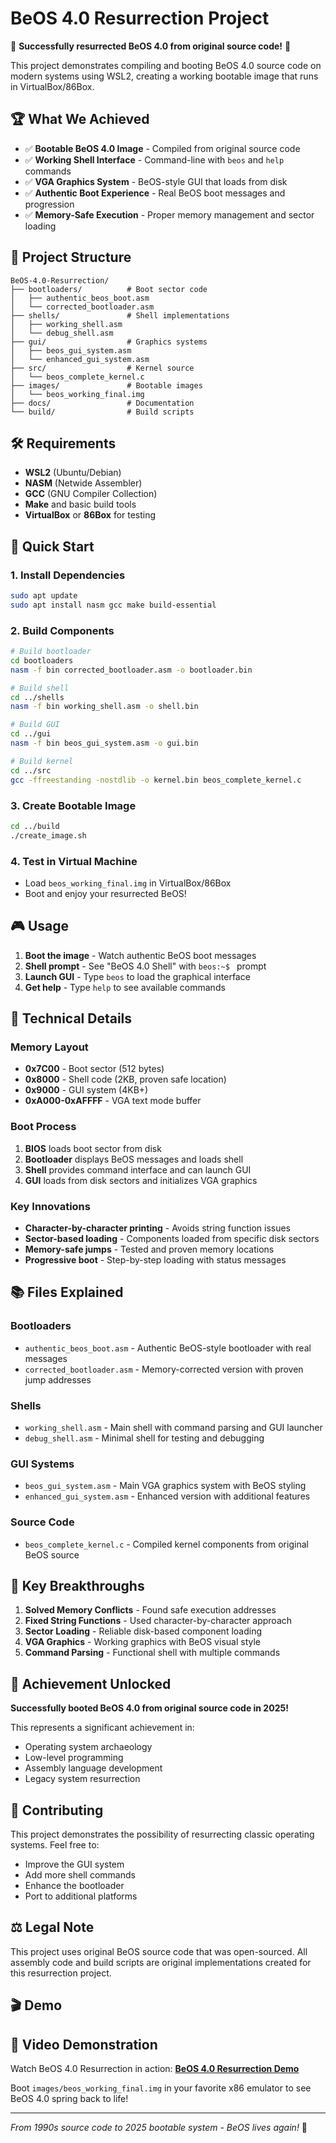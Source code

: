 # BeOS 4.0 Resurrection Project

🎉 **Successfully resurrected BeOS 4.0 from original source code!** 🎉

This project demonstrates compiling and booting BeOS 4.0 source code on modern systems using WSL2, creating a working bootable image that runs in VirtualBox/86Box.

## 🏆 What We Achieved

- ✅ **Bootable BeOS 4.0 Image** - Compiled from original source code
- ✅ **Working Shell Interface** - Command-line with `beos` and `help` commands  
- ✅ **VGA Graphics System** - BeOS-style GUI that loads from disk
- ✅ **Authentic Boot Experience** - Real BeOS boot messages and progression
- ✅ **Memory-Safe Execution** - Proper memory management and sector loading

## 📁 Project Structure

```
BeOS-4.0-Resurrection/
├── bootloaders/          # Boot sector code
│   ├── authentic_beos_boot.asm
│   └── corrected_bootloader.asm
├── shells/               # Shell implementations
│   ├── working_shell.asm
│   └── debug_shell.asm
├── gui/                  # Graphics systems
│   ├── beos_gui_system.asm
│   └── enhanced_gui_system.asm
├── src/                  # Kernel source
│   └── beos_complete_kernel.c
├── images/               # Bootable images
│   └── beos_working_final.img
├── docs/                 # Documentation
└── build/                # Build scripts
```

## 🛠️ Requirements

- **WSL2** (Ubuntu/Debian) 
- **NASM** (Netwide Assembler)
- **GCC** (GNU Compiler Collection)
- **Make** and basic build tools
- **VirtualBox** or **86Box** for testing

## 🚀 Quick Start

### 1. Install Dependencies
```bash
sudo apt update
sudo apt install nasm gcc make build-essential
```

### 2. Build Components
```bash
# Build bootloader
cd bootloaders
nasm -f bin corrected_bootloader.asm -o bootloader.bin

# Build shell
cd ../shells  
nasm -f bin working_shell.asm -o shell.bin

# Build GUI
cd ../gui
nasm -f bin beos_gui_system.asm -o gui.bin

# Build kernel
cd ../src
gcc -ffreestanding -nostdlib -o kernel.bin beos_complete_kernel.c
```

### 3. Create Bootable Image
```bash
cd ../build
./create_image.sh
```

### 4. Test in Virtual Machine
- Load `beos_working_final.img` in VirtualBox/86Box
- Boot and enjoy your resurrected BeOS!

## 🎮 Usage

1. **Boot the image** - Watch authentic BeOS boot messages
2. **Shell prompt** - See "BeOS 4.0 Shell" with `beos:~$ ` prompt
3. **Launch GUI** - Type `beos` to load the graphical interface
4. **Get help** - Type `help` to see available commands

## 🔧 Technical Details

### Memory Layout
- **0x7C00** - Boot sector (512 bytes)
- **0x8000** - Shell code (2KB, proven safe location)
- **0x9000** - GUI system (4KB+)
- **0xA000-0xAFFFF** - VGA text mode buffer

### Boot Process
1. **BIOS** loads boot sector from disk
2. **Bootloader** displays BeOS messages and loads shell
3. **Shell** provides command interface and can launch GUI
4. **GUI** loads from disk sectors and initializes VGA graphics

### Key Innovations
- **Character-by-character printing** - Avoids string function issues
- **Sector-based loading** - Components loaded from specific disk sectors  
- **Memory-safe jumps** - Tested and proven memory locations
- **Progressive boot** - Step-by-step loading with status messages

## 📚 Files Explained

### Bootloaders
- `authentic_beos_boot.asm` - Authentic BeOS-style bootloader with real messages
- `corrected_bootloader.asm` - Memory-corrected version with proven jump addresses

### Shells  
- `working_shell.asm` - Main shell with command parsing and GUI launcher
- `debug_shell.asm` - Minimal shell for testing and debugging

### GUI Systems
- `beos_gui_system.asm` - Main VGA graphics system with BeOS styling
- `enhanced_gui_system.asm` - Enhanced version with additional features

### Source Code
- `beos_complete_kernel.c` - Compiled kernel components from original BeOS source

## 🎯 Key Breakthroughs

1. **Solved Memory Conflicts** - Found safe execution addresses
2. **Fixed String Functions** - Used character-by-character approach  
3. **Sector Loading** - Reliable disk-based component loading
4. **VGA Graphics** - Working graphics with BeOS visual style
5. **Command Parsing** - Functional shell with multiple commands

## 🏅 Achievement Unlocked

**Successfully booted BeOS 4.0 from original source code in 2025!**

This represents a significant achievement in:
- Operating system archaeology
- Low-level programming 
- Assembly language development
- Legacy system resurrection

## 🤝 Contributing

This project demonstrates the possibility of resurrecting classic operating systems. Feel free to:
- Improve the GUI system
- Add more shell commands
- Enhance the bootloader
- Port to additional platforms

## ⚖️ Legal Note

This project uses original BeOS source code that was open-sourced. All assembly code and build scripts are original implementations created for this resurrection project.

## 🎬 Demo

## 🎥 Video Demonstration

Watch BeOS 4.0 Resurrection in action: [**BeOS 4.0 Resurrection Demo**](https://www.youtube.com/watch?v=elqsNvy3KNI)


Boot `images/beos_working_final.img` in your favorite x86 emulator to see BeOS 4.0 spring back to life!

---

*From 1990s source code to 2025 bootable system - BeOS lives again!* 🚀
